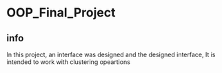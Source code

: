 # OOP_Final_Project

## info
In this project, an interface was designed and the designed interface, It is intended to work with clustering opeartions


